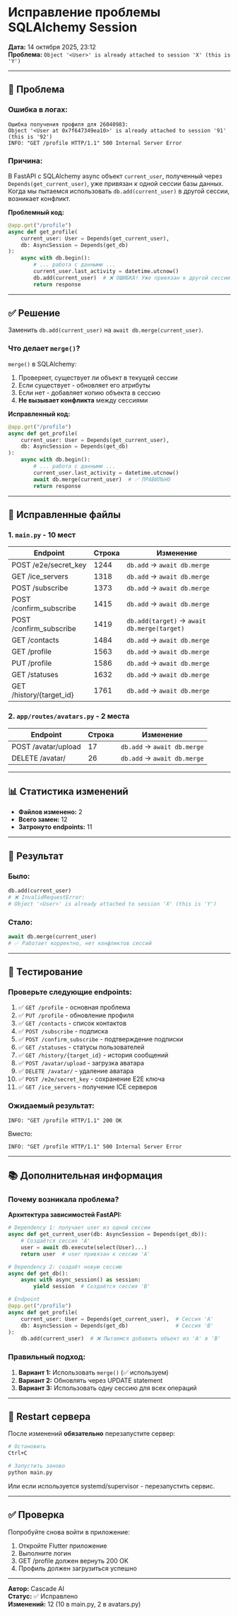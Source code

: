 # Исправление проблемы SQLAlchemy Session

**Дата:** 14 октября 2025, 23:12  
**Проблема:** `Object '<User>' is already attached to session 'X' (this is 'Y')`

---

## 🐛 Проблема

### Ошибка в логах:
```
Ошибка получения профиля для 26040983: 
Object '<User at 0x7f647349ea10>' is already attached to session '91' (this is '92')
INFO: "GET /profile HTTP/1.1" 500 Internal Server Error
```

### Причина:

В FastAPI с SQLAlchemy async объект `current_user`, полученный через `Depends(get_current_user)`, уже привязан к одной сессии базы данных. Когда мы пытаемся использовать `db.add(current_user)` в другой сессии, возникает конфликт.

**Проблемный код:**
```python
@app.get("/profile")
async def get_profile(
    current_user: User = Depends(get_current_user), 
    db: AsyncSession = Depends(get_db)
):
    async with db.begin():
        # ... работа с данными ...
        current_user.last_activity = datetime.utcnow()
        db.add(current_user)  # ❌ ОШИБКА! Уже привязан к другой сессии
        return response
```

---

## ✅ Решение

Заменить `db.add(current_user)` на `await db.merge(current_user)`.

### Что делает `merge()`?

`merge()` в SQLAlchemy:
1. Проверяет, существует ли объект в текущей сессии
2. Если существует - обновляет его атрибуты
3. Если нет - добавляет копию объекта в сессию
4. **Не вызывает конфликта** между сессиями

**Исправленный код:**
```python
@app.get("/profile")
async def get_profile(
    current_user: User = Depends(get_current_user), 
    db: AsyncSession = Depends(get_db)
):
    async with db.begin():
        # ... работа с данными ...
        current_user.last_activity = datetime.utcnow()
        await db.merge(current_user)  # ✅ ПРАВИЛЬНО
        return response
```

---

## 🔧 Исправленные файлы

### 1. `main.py` - 10 мест

| Endpoint | Строка | Изменение |
|----------|--------|-----------|
| POST /e2e/secret_key | 1244 | `db.add` → `await db.merge` |
| GET /ice_servers | 1318 | `db.add` → `await db.merge` |
| POST /subscribe | 1373 | `db.add` → `await db.merge` |
| POST /confirm_subscribe | 1415 | `db.add` → `await db.merge` |
| POST /confirm_subscribe | 1419 | `db.add(target)` → `await db.merge(target)` |
| GET /contacts | 1484 | `db.add` → `await db.merge` |
| GET /profile | 1563 | `db.add` → `await db.merge` |
| PUT /profile | 1586 | `db.add` → `await db.merge` |
| GET /statuses | 1632 | `db.add` → `await db.merge` |
| GET /history/{target_id} | 1761 | `db.add` → `await db.merge` |

### 2. `app/routes/avatars.py` - 2 места

| Endpoint | Строка | Изменение |
|----------|--------|-----------|
| POST /avatar/upload | 17 | `db.add` → `await db.merge` |
| DELETE /avatar/ | 26 | `db.add` → `await db.merge` |

---

## 📊 Статистика изменений

- **Файлов изменено:** 2
- **Всего замен:** 12
- **Затронуто endpoints:** 11

---

## 🎯 Результат

### Было:
```python
db.add(current_user)
# ❌ InvalidRequestError: 
# Object '<User>' is already attached to session 'X' (this is 'Y')
```

### Стало:
```python
await db.merge(current_user)
# ✅ Работает корректно, нет конфликтов сессий
```

---

## 🧪 Тестирование

### Проверьте следующие endpoints:

1. ✅ `GET /profile` - основная проблема
2. ✅ `PUT /profile` - обновление профиля
3. ✅ `GET /contacts` - список контактов
4. ✅ `POST /subscribe` - подписка
5. ✅ `POST /confirm_subscribe` - подтверждение подписки
6. ✅ `GET /statuses` - статусы пользователей
7. ✅ `GET /history/{target_id}` - история сообщений
8. ✅ `POST /avatar/upload` - загрузка аватара
9. ✅ `DELETE /avatar/` - удаление аватара
10. ✅ `POST /e2e/secret_key` - сохранение E2E ключа
11. ✅ `GET /ice_servers` - получение ICE серверов

### Ожидаемый результат:

```
INFO: "GET /profile HTTP/1.1" 200 OK
```

Вместо:

```
INFO: "GET /profile HTTP/1.1" 500 Internal Server Error
```

---

## 📚 Дополнительная информация

### Почему возникала проблема?

**Архитектура зависимостей FastAPI:**

```python
# Dependency 1: получает user из одной сессии
async def get_current_user(db: AsyncSession = Depends(get_db)):
    # Создаётся сессия 'A'
    user = await db.execute(select(User)...)
    return user  # user привязан к сессии 'A'

# Dependency 2: создаёт новую сессию
async def get_db():
    async with async_session() as session:
        yield session  # Создаётся сессия 'B'

# Endpoint
@app.get("/profile")
async def get_profile(
    current_user: User = Depends(get_current_user),  # Сессия 'A'
    db: AsyncSession = Depends(get_db)               # Сессия 'B'
):
    db.add(current_user)  # ❌ Пытаемся добавить объект из 'A' в 'B'
```

### Правильный подход:

1. **Вариант 1:** Использовать `merge()` (✅ используем)
2. **Вариант 2:** Обновлять через UPDATE statement
3. **Вариант 3:** Использовать одну сессию для всех операций

---

## 🔄 Restart сервера

После изменений **обязательно** перезапустите сервер:

```bash
# Остановить
Ctrl+C

# Запустить заново
python main.py
```

Или если используется systemd/supervisor - перезапустить сервис.

---

## ✅ Проверка

Попробуйте снова войти в приложение:

1. Откройте Flutter приложение
2. Выполните логин
3. GET /profile должен вернуть 200 OK
4. Профиль должен загрузиться успешно

---

**Автор:** Cascade AI  
**Статус:** ✅ Исправлено  
**Изменений:** 12 (10 в main.py, 2 в avatars.py)
